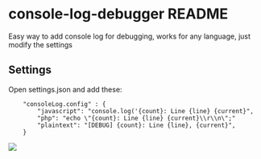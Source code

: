# console-log-debugger README

Easy way to add console log for debugging, works for any language, just modify the settings

## Settings

Open settings.json and add these:

```
    "consoleLog.config" : {
        "javascript": "console.log('{count}: Line {line} {current}",
        "php": "echo \"{count}: Line {line} {current}\\r\\n\";"
        "plaintext": "[DEBUG] {count}: Line {line}, {current}",
    } 
```
![](https://i.imgur.com/XLOrFqk.gif)